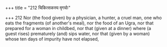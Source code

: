 +++
title = "212 चिकित्सकस्य मृगयोः"

+++
212	Nor (the food given) by a physician, a hunter, a cruel man, one who eats the fragments (of another's meal), nor the food of an Ugra, nor that prepared for a woman in childbed, nor that (given at a dinner) where (a guest rises) prematurely (and) sips water, nor that (given by a woman) whose ten days of impurity have not elapsed,